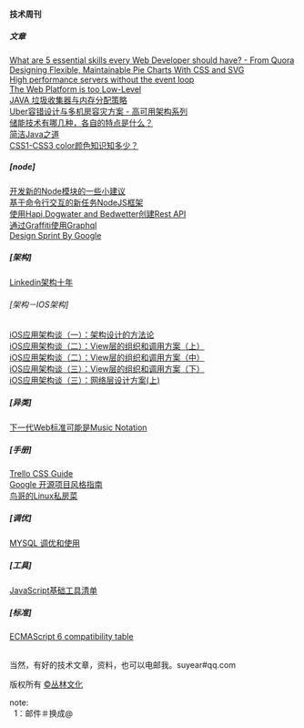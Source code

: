 <h4>技术周刊</h4>

<h5>文章</h5>

<a href="http://www.quora.com/What-are-5-essential-skills-every-Web-Developer-should-have/answer/Ellyse-Taylor-1?srid=OaP9&share=1">What are 5 essential skills every Web Developer should have? - From Quora</a><br/>
<a href="http://www.smashingmagazine.com/2015/07/designing-simple-pie-charts-with-css/">Designing Flexible, Maintainable Pie Charts With CSS and SVG</a><br/>
<a href="http://go-talks.appspot.com/github.com/davecheney/presentations/performance-without-the-event-loop.slide?#1">High performance servers without the event loop</a><br/>
<a href="https://medium.com/@maxlynch/the-web-is-too-low-level-7a4ea4933366">The Web Platform is too Low-Level</a><br/>
<a href="http://segmentfault.com/a/1190000003018384">JAVA 垃圾收集器与内存分配策略</a><br/>
<a href="http://weibo.com/p/1001643867507730568365">Uber容错设计与多机房容灾方案 - 高可用架构系列</a><br/>
<a href="http://www.zhihu.com/question/33300012/answer/56247586">储能技术有哪几种，各自的特点是什么？</a><br/>
<a href="http://www.infoq.com/cn/articles/Concise-Java">简洁Java之道</a><br/>
<a href="http://www.zhangxinxu.com/wordpress/2015/07/know-css1-css3-color/">CSS1-CSS3 color颜色知识知多少？</a><br/>


<h5>[node]</h5>
<a href="http://h3manth.com/new/blog/2015/authoring-node-modules/">开发新的Node模块的一些小建议</a><br/>
<a href="https://github.com/dthree/vantage">基于命令行交互的新任务NodeJS框架</a><br/>
<a href="http://blog.webkid.io/how-to-create-a-rest-api-with-hapi/">使用Hapi,Dogwater and Bedwetter创建Rest API</a><br/>
<a href="https://blog.risingstack.com/start-using-graphql-with-graffiti/">通过Graffiti使用Graphql</a><br/>
<a href="https://developers.google.com/design-sprint/downloads/DesignSprintMethods.pdf">Design Sprint By Google</a><br/>

<h5>[架构]</h5>
<a href="http://colobu.com/2015/07/24/brief-history-scaling-linkedin/">Linkedin架构十年</a><br/>
<h6>[架构－IOS架构]</h6>
<a href="http://www.infoq.com/cn/articles/ios-app-arch-part-01">iOS应用架构谈（一）：架构设计的方法论</a><br/>
<a href="http://www.infoq.com/cn/articles/ios-app-arch-2-1">iOS应用架构谈（二）：View层的组织和调用方案（上）</a><br/>
<a href="http://www.infoq.com/cn/articles/ios-app-arch-2-2">iOS应用架构谈（二）：View层的组织和调用方案（中）</a><br/>
<a href="http://www.infoq.com/cn/articles/ios-app-arch-2-3">iOS应用架构谈（三）：View层的组织和调用方案（下）</a><br/>
<a href="http://www.infoq.com/cn/articles/ios-app-arch-3-1">iOS应用架构谈（三）：网络层设计方案(上)</a><br/>


<h5>[异类]</h5>
<a href="http://createdigitalmusic.com/2015/07/next-web-standard-music-notation/">下一代Web标准可能是Music Notation</a><br/>

<h5>[手册]</h5>
<a href="https://gist.github.com/bobbygrace/9e961e8982f42eb91b80">Trello CSS Guide</a><br/>
<a href="http://zh-google-styleguide.readthedocs.org/en/latest/">Google 开源项目风格指南 </a><br/>
<a href="http://linux.vbird.org/linux_basic/">鸟哥的Linux私房菜</a><br/>

<h5>[调优]</h5>
<a href="https://linux.cn/article-5891-qqmail.html">MYSQL 调优和使用</a><br/>

<h5>[工具]</h5>
<a href="http://web.jobbole.com/64771/">JavaScript基础工具清单</a><br/>

<h5>[标准]</h5>
<a href="http://kangax.github.io/compat-table/es6/">ECMAScript 6 compatibility table</a><br/>

<br/>当然，有好的技术文章，资料，也可以电邮我。suyear#qq.com
<br/>

版权所有 <a href="http://enue.cn">&copy;丛林文化</a>
<br/>
<p>note:<br/>
  &nbsp;&nbsp;1：邮件＃换成@
</p>  
